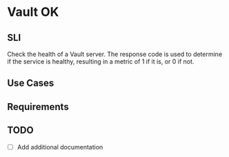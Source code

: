 # Vault OK

## SLI
Check the health of a Vault server. The response code is used to determine if the service is healthy, resulting in a metric of 1 if it is, or 0 if not.

## Use Cases

## Requirements

## TODO
- [ ] Add additional documentation